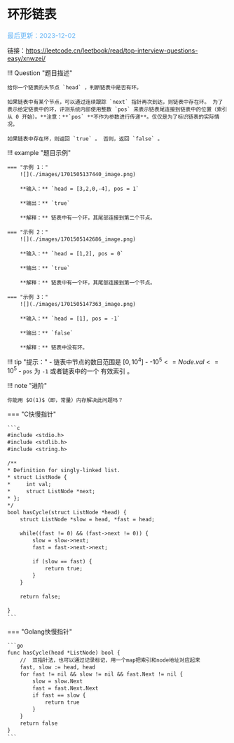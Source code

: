 # 环形链表

<span style="color:rgb(100,180,246);font-size:11pt">最后更新：2023-12-02</span>

链接：https://leetcode.cn/leetbook/read/top-interview-questions-easy/xnwzei/

!!! Question "题目描述"

    给你一个链表的头节点 `head` ，判断链表中是否有环。

    如果链表中有某个节点，可以通过连续跟踪 `next` 指针再次到达，则链表中存在环。 为了表示给定链表中的环，评测系统内部使用整数 `pos` 来表示链表尾连接到链表中的位置（索引从 0 开始）。**注意：**`pos` **不作为参数进行传递**。仅仅是为了标识链表的实际情况。

    如果链表中存在环，则返回 `true` 。 否则，返回 `false` 。


!!! example "题目示例"

    === "示例 1："
        ![](./images/1701505137440_image.png)

        **输入：** `head = [3,2,0,-4], pos = 1`

        **输出：** `true`

        **解释：** 链表中有一个环，其尾部连接到第二个节点。

    === "示例 2："
        ![](./images/1701505142686_image.png)

        **输入：** `head = [1,2], pos = 0`

        **输出：** `true`

        **解释：** 链表中有一个环，其尾部连接到第一个节点。

    === "示例 3："
        ![](./images/1701505147363_image.png)

        **输入：** `head = [1], pos = -1`

        **输出：** `false`
        
        **解释：** 链表中没有环。


!!! tip "提示："
    - 链表中节点的数目范围是 $[0, 10^4]$
    - -$10^5 <= Node.val <= 10^5$
    - `pos` 为 `-1` 或者链表中的一个 有效索引 。

!!! note "进阶"

    你能用 $O(1)$（即，常量）内存解决此问题吗？

=== "C快慢指针"

    ```c
    #include <stdio.h>
    #include <stdlib.h>
    #include <string.h>

    /**
    * Definition for singly-linked list.
    * struct ListNode {
    *     int val;
    *     struct ListNode *next;
    * };
    */
    bool hasCycle(struct ListNode *head) {
        struct ListNode *slow = head, *fast = head;

        while((fast != 0) && (fast->next != 0)) {
            slow = slow->next;
            fast = fast->next->next;

            if (slow == fast) {
                return true;
            }
        }

        return false;

    }
    ```

=== "Golang快慢指针"

    ```go
    func hasCycle(head *ListNode) bool {
        //  双指针法，也可以通过记录标记，用一个map把索引和node地址对应起来
        fast, slow := head, head
        for fast != nil && slow != nil && fast.Next != nil {
            slow = slow.Next
            fast = fast.Next.Next
            if fast == slow {
                return true
            }
        }
        return false
    }
    ```